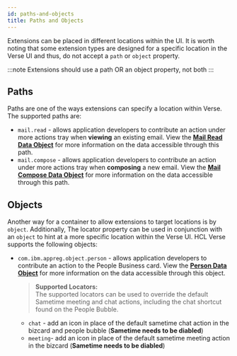 ```yaml
---
id: paths-and-objects
title: Paths and Objects
---
```


Extensions can be placed in different locations within the UI. It is worth noting that some extension types are designed for a specific location in the Verse UI and thus, do not accept a `path` or `object` property.

:::note
Extensions should use a path OR an object property, not both
:::

## Paths

Paths are one of the ways extensions can specify a location within Verse. The supported paths are:

- `mail.read` - allows application developers to contribute an action under more actions tray when **viewing** an existing email. View the **[Mail Read Data Object](../extension-data-api#mail-read)** for more information on the data accessible through this path.
- `mail.compose` - allows application developers to contribute an action under more actions tray when **composing** a new email. View the **[Mail Compose Data Object](../extension-data-api#mail-compose)** for more information on the data accessible through this path.

## Objects

Another way for a container to allow extensions to target locations is by `object`. Additionally, The locator property can be used in conjunction with an `object` to hint at a more specific location within the Verse UI. HCL Verse supports the following objects:

- `com.ibm.appreg.object.person` - allows application developers to contribute an action to the People Business card. View the **[Person Data Object](../extension-data-api#person)** for more information on the data accessible through this object.
  > **Supported Locators:**  
  >  The supported locators can be used to override the default Sametime meeting and chat actions, including the chat shortcut found on the People Bubble.
  - `chat` - add an icon in place of the default sametime chat action in the bizcard and people bubble (**Sametime needs to be diabled**)
  - `meeting`- add an icon in place of the default sametime meeting action in the bizcard (**Sametime needs to be diabled**)
